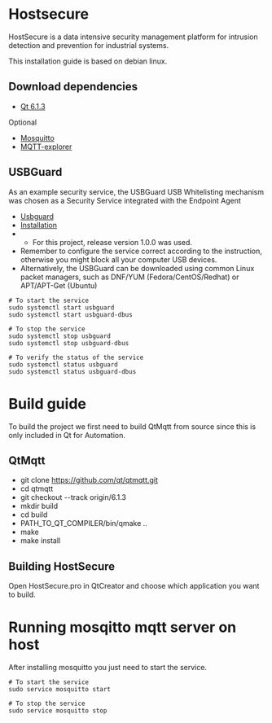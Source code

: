 # Hostsecure
HostSecure is a data intensive security management platform for intrusion 
detection and prevention for industrial systems.

This installation guide is based on debian linux.

## Download dependencies
- [Qt 6.1.3](https://www.qt.io/download)

Optional
- [Mosquitto](https://mosquitto.org/download/)
- [MQTT-explorer](http://mqtt-explorer.com/)


## USBGuard
As an example security service, the USBGuard USB Whitelisting mechanism was chosen as a Security Service integrated with the Endpoint Agent
- [Usbguard](https://usbguard.github.io/)
- [Installation](https://usbguard.github.io/)
- - For this project, release version 1.0.0 was used.
- Remember to configure the service correct according to the instruction, otherwise you might block all your computer USB devices.
- Alternatively, the USBGuard can be downloaded using common Linux packet managers, such as DNF/YUM (Fedora/CentOS/Redhat) or APT/APT-Get (Ubuntu)
```
# To start the service
sudo systemctl start usbguard
sudo systemctl start usbguard-dbus

# To stop the service
sudo systemctl stop usbguard
sudo systemctl stop usbguard-dbus

# To verify the status of the service
sudo systemctl status usbguard
sudo systemctl status usbguard-dbus
```



# Build guide
To build the project we first need to build QtMqtt from source since this is only included in Qt for Automation.

## QtMqtt
- git clone https://github.com/qt/qtmqtt.git
- cd qtmqtt
- git checkout --track origin/6.1.3
- mkdir build
- cd build
- PATH_TO_QT_COMPILER/bin/qmake .. 
- make 
- make install

## Building HostSecure
Open HostSecure.pro in QtCreator and choose which application you want to build. 

# Running mosqitto mqtt server on host
After installing mosquitto you just need to start the service.
```
# To start the service
sudo service mosquitto start

# To stop the service
sudo service mosquitto stop
```
